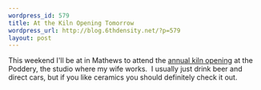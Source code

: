 ```yaml
--- 
wordpress_id: 579
title: At the Kiln Opening Tomorrow
wordpress_url: http://blog.6thdensity.net/?p=579
layout: post
---
```

This weekend I'll be at in Mathews to attend the <a href="http://potterybytasha.blogspot.com/2006/11/kiln-openings-in-mathews-county.html">annual kiln opening</a> at the Poddery, the studio where my wife works.  I usually just drink beer and direct cars, but if you like ceramics you should definitely check it out.
